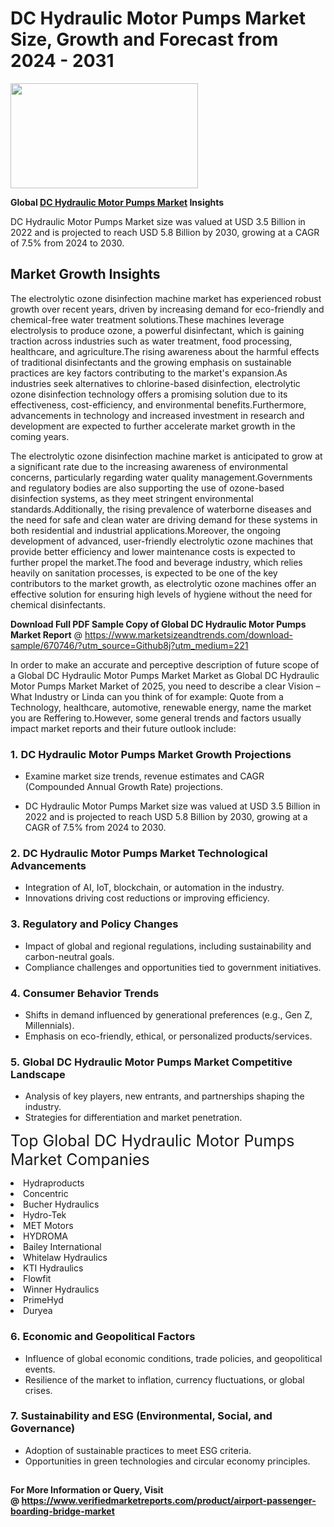 <H1>DC Hydraulic Motor Pumps Market Size, Growth and Forecast from 2024 - 2031</H1><img class="aligncenter size-medium wp-image-584254" src="https://thirdeyenews.in/wp-content/uploads/2024/09/Global-Market-Research-300x168.jpeg" alt="" width="300" height="168" /><p><strong>Global&nbsp;<a href="https://www.marketsizeandtrends.com/download-sample/670746/?utm_source=Github8j?utm_medium=221">DC Hydraulic Motor Pumps Market</a> Insights</strong></p><p>DC Hydraulic Motor Pumps Market size was valued at USD 3.5 Billion in 2022 and is projected to reach USD 5.8 Billion by 2030, growing at a CAGR of 7.5% from 2024 to 2030.</p><p><h2>Market Growth Insights</h2> <p>The electrolytic ozone disinfection machine market has experienced robust growth over recent years, driven by increasing demand for eco-friendly and chemical-free water treatment solutions.These machines leverage electrolysis to produce ozone, a powerful disinfectant, which is gaining traction across industries such as water treatment, food processing, healthcare, and agriculture.The rising awareness about the harmful effects of traditional disinfectants and the growing emphasis on sustainable practices are key factors contributing to the market's expansion.As industries seek alternatives to chlorine-based disinfection, electrolytic ozone disinfection technology offers a promising solution due to its effectiveness, cost-efficiency, and environmental benefits.Furthermore, advancements in technology and increased investment in research and development are expected to further accelerate market growth in the coming years.</p> <p>The electrolytic ozone disinfection machine market is anticipated to grow at a significant rate due to the increasing awareness of environmental concerns, particularly regarding water quality management.Governments and regulatory bodies are also supporting the use of ozone-based disinfection systems, as they meet stringent environmental standards.Additionally, the rising prevalence of waterborne diseases and the need for safe and clean water are driving demand for these systems in both residential and industrial applications.Moreover, the ongoing development of advanced, user-friendly electrolytic ozone machines that provide better efficiency and lower maintenance costs is expected to further propel the market.The food and beverage industry, which relies heavily on sanitation processes, is expected to be one of the key contributors to the market growth, as electrolytic ozone machines offer an effective solution for ensuring high levels of hygiene without the need for chemical disinfectants.</p> <p><span class=""><strong>Download Full PDF Sample Copy of Global DC Hydraulic Motor Pumps Market Report</strong> @ <a href="https://www.marketsizeandtrends.com/download-sample/670746/?utm_source=Github8j?utm_medium=221" target="_blank">https://www.marketsizeandtrends.com/download-sample/670746/?utm_source=Github8j?utm_medium=221</a></span></p><p>In order to make an accurate and perceptive description of future scope of a Global&nbsp;DC Hydraulic Motor Pumps Market Market as Global&nbsp;DC Hydraulic Motor Pumps Market Market of 2025, you need to describe a clear Vision &ndash; What Industry or Linda can you think of for example: Quote from a Technology, healthcare, automotive, renewable energy, name the market you are Reffering to.However, some general trends and factors usually impact market reports and their future outlook include:</p><h3>1.&nbsp;<strong>DC Hydraulic Motor Pumps Market Growth Projections</strong></h3><ul><li>Examine market size trends, revenue estimates and CAGR (Compounded Annual Growth Rate) projections.</li><li><p>DC Hydraulic Motor Pumps Market size was valued at USD 3.5 Billion in 2022 and is projected to reach USD 5.8 Billion by 2030, growing at a CAGR of 7.5% from 2024 to 2030.</p></li></ul><h3>2.&nbsp;<strong>DC Hydraulic Motor Pumps Market Technological Advancements</strong></h3><ul><li>Integration of AI, IoT, blockchain, or automation in the industry.</li><li>Innovations driving cost reductions or improving efficiency.</li></ul><h3>3.&nbsp;<strong>Regulatory and Policy Changes</strong></h3><ul><li>Impact of global and regional regulations, including sustainability and carbon-neutral goals.</li><li>Compliance challenges and opportunities tied to government initiatives.</li></ul><h3>4.&nbsp;<strong>Consumer Behavior Trends</strong></h3><ul><li>Shifts in demand influenced by generational preferences (e.g., Gen Z, Millennials).</li><li>Emphasis on eco-friendly, ethical, or personalized products/services.</li></ul><h3>5.&nbsp;<strong>Global DC Hydraulic Motor Pumps Market Competitive Landscape</strong></h3><ul><li>Analysis of key players, new entrants, and partnerships shaping the industry.</li><li>Strategies for differentiation and market penetration.</li></ul><p data-pm-slice="1 1 []"><span style="color: inherit; font-family: inherit; font-size: 25px;">Top Global DC Hydraulic Motor Pumps Market Companies</span></p><div class="" data-test-id=""><p><li>Hydraproducts</li><li> Concentric</li><li> Bucher Hydraulics</li><li> Hydro-Tek</li><li> MET Motors</li><li> HYDROMA</li><li> Bailey International</li><li> Whitelaw Hydraulics</li><li> KTI Hydraulics</li><li> Flowfit</li><li> Winner Hydraulics</li><li> PrimeHyd</li><li> Duryea</li></p></div><h3>6.&nbsp;<strong>Economic and Geopolitical Factors</strong></h3><ul><li>Influence of global economic conditions, trade policies, and geopolitical events.</li><li>Resilience of the market to inflation, currency fluctuations, or global crises.</li></ul><h3>7.&nbsp;<strong>Sustainability and ESG (Environmental, Social, and Governance)</strong></h3><ul><li>Adoption of sustainable practices to meet ESG criteria.</li><li>Opportunities in green technologies and circular economy principles.</li></ul><h2><strong style="font-size: 14px;">For More Information or Query, Visit @&nbsp;</strong><a style="background-color: #ffffff; font-size: 14px;" href="https://www.marketsizeandtrends.com/report/dc-hydraulic-motor-pumps-market/" target="_blank">https://www.verifiedmarketreports.com/product/airport-passenger-boarding-bridge-market</a></h2>